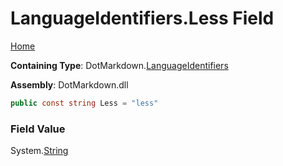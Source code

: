 <a name="_top"></a>

# LanguageIdentifiers\.Less Field

[Home](../../../README.md#_top)

**Containing Type**: DotMarkdown\.[LanguageIdentifiers](../README.md#_top)

**Assembly**: DotMarkdown\.dll

```csharp
public const string Less = "less"
```

### Field Value

System\.[String](https://docs.microsoft.com/en-us/dotnet/api/system.string)